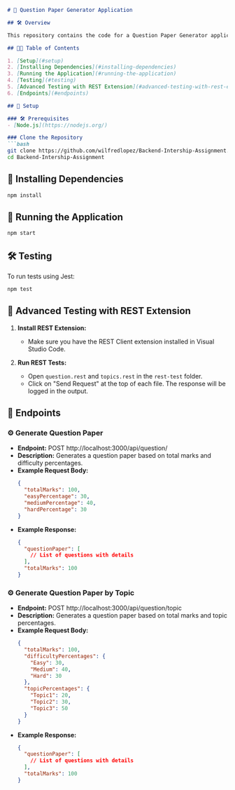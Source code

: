 

```markdown
# 🔗 Question Paper Generator Application

## 🛠 Overview

This repository contains the code for a Question Paper Generator application built using Express. It allows you to generate question papers based on various criteria such as total marks, difficulty percentages, and topic percentages. Testing is implemented using Jest.

## 👨‍💻 Table of Contents

1. [Setup](#setup)
2. [Installing Dependencies](#installing-dependencies)
3. [Running the Application](#running-the-application)
4. [Testing](#testing)
5. [Advanced Testing with REST Extension](#advanced-testing-with-rest-extension)
6. [Endpoints](#endpoints)

## 🔗 Setup

### 🛠 Prerequisites
- [Node.js](https://nodejs.org/)

### Clone the Repository
```bash
git clone https://github.com/wilfredlopez/Backend-Intership-Assignment.git
cd Backend-Intership-Assignment
```

## 🔗 Installing Dependencies
```bash
npm install
```

## 🔗 Running the Application
```bash
npm start
```

## 🛠 Testing

To run tests using Jest:
```bash
npm test
```

## 🔗 Advanced Testing with REST Extension

1. **Install REST Extension:**
   - Make sure you have the REST Client extension installed in Visual Studio Code.

2. **Run REST Tests:**
   - Open `question.rest` and `topics.rest` in the `rest-test` folder.
   - Click on "Send Request" at the top of each file. The response will be logged in the output.

## 🔗 Endpoints

### ⚙️ Generate Question Paper
- **Endpoint:** POST http://localhost:3000/api/question/
- **Description:** Generates a question paper based on total marks and difficulty percentages.
- **Example Request Body:**
  ```json
  {
    "totalMarks": 100,
    "easyPercentage": 30,
    "mediumPercentage": 40,
    "hardPercentage": 30
  }
  ```
- **Example Response:**
  ```json
  {
    "questionPaper": [
      // List of questions with details
    ],
    "totalMarks": 100
  }
  ```

### ⚙️ Generate Question Paper by Topic
- **Endpoint:** POST http://localhost:3000/api/question/topic
- **Description:** Generates a question paper based on total marks and topic percentages.
- **Example Request Body:**
  ```json
  {
    "totalMarks": 100,
    "difficultyPercentages": {
      "Easy": 30,
      "Medium": 40,
      "Hard": 30
    },
    "topicPercentages": {
      "Topic1": 20,
      "Topic2": 30,
      "Topic3": 50
    }
  }
  ```
- **Example Response:**
  ```json
  {
    "questionPaper": [
      // List of questions with details
    ],
    "totalMarks": 100
  }
  ```
```  


